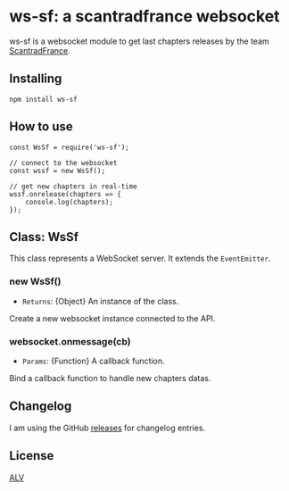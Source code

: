 # ws-sf: a scantradfrance websocket

ws-sf is a websocket module to get last chapters releases by the team [ScantradFrance](https://scantrad.net).

## Installing

```
npm install ws-sf
```

## How to use

```
const WsSf = require('ws-sf');

// connect to the websocket
const wssf = new WsSf();

// get new chapters in real-time
wssf.onrelease(chapters => {
	console.log(chapters);
});

```
## Class: WsSf

This class represents a WebSocket server. It extends the `EventEmitter`.

### new WsSf()
- `Returns`: {Object} An instance of the class.

Create a new websocket instance connected to the API.

### websocket.onmessage(cb)
- `Params`: {Function} A callback function.

Bind a callback function to handle new chapters datas.

## Changelog

I am using the GitHub [releases](https://github.com/Dastan21/ws-sf/releases) for changelog entries.

## License

[ALV](LICENSE)
